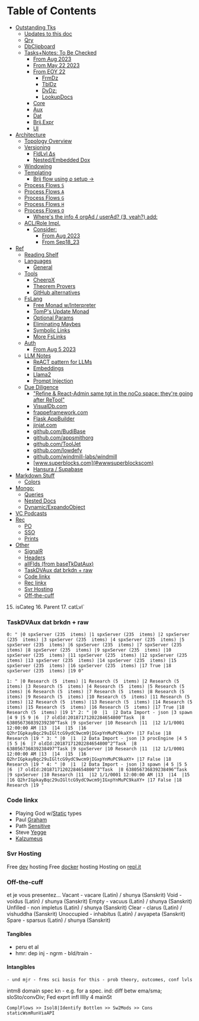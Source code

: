 
# Table of Contents
- [Outstanding Tks](#outstanding-tks)
  - [Updates to this doc](#updates-to-this-doc)
  - [Qry](#qry)
  - [DbClipboard](#dbclipboard)
  - [Tasks+Notes: To Be Checked](#tasksnotes-to-be-checked)
    - [From Aug 2023](#from-aug-2023)
    - [From May 22 2023](#from-may-22-2023)
    - [From EOY 22](#from-eoy-22)
      - [FrmDz](#frmdz)
      - [TblDz](#tbldz)
      - [DvDz:](#dvdz)
      - [LookupDocs](#lookupdocs)
    - [Core](#core)
    - [Aux](#aux)
    - [Dat](#dat)
    - [Brij.Expr](#brijexpr)
    - [UI](#ui)
- [Architecture](#architecture)
  - [Topology Overview](#topology-overview)
  - [Versioning](#versioning)
    - [FldLvl Δs](#fldlvl-s)
    - [Nested/Embedded Dox](#nestedembedded-dox)
  - [Windowing](#windowing)
  - [Templating](#templating)
    - [Brij flow using ρ setup ->](#brij-flow-using--setup--)
  - [Process Flows `S`](#process-flows-s)
  - [Process Flows `A`](#process-flows-a)
  - [Process Flows `G`](#process-flows-g)
  - [Process Flows `H`](#process-flows-h)
  - [Process Flows `O`](#process-flows-o)
    - [Where's the info 4 orgAd / userAd?  (∃, yeah?) add:](#wheres-the-info-4-orgad--userad---yeah-add)
  - [ACL/Role Impl.](#aclrole-impl)
    - [Consider:](#consider)
      - [From Aug 2023](#from-aug-2023-1)
      - [From Sep18_23](#from-sep1823)
- [Ref](#ref)
  - [Reading Shelf](#reading-shelf)
  - [Languages](#languages)
    - [General](#general)
  - [Tools](#tools)
    - [CheerpX](#cheerpx)
    - [Theorem Provers](#theorem-provers)
    - [GitHub alternatives](#github-alternatives)
  - [FsLang](#fslang)
    - [Free Monad w/Interpreter](#free-monad-winterpreter)
    - [TomP's Update Monad](#tomps-update-monad)
    - [Optional Params](#optional-params)
    - [Eliminating Maybes](#eliminating-maybes)
    - [Symbolic Links](#symbolic-links)
    - [More FsLinks](#more-fslinks)
  - [Auth](#auth)
    - [From  Aug 5 2023](#from--aug-5-2023)
  - [LLM Notes](#llm-notes)
    - [ReACT pattern for LLMs](#react-pattern-for-llms)
    - [Embeddings](#embeddings)
    - [Llama2](#llama2)
    - [Prompt Injection](#prompt-injection)
  - [Due Diligence](#due-diligence)
    - ["Refine & React-Admin same tgt in the noCo space: they're going after ReTool"](#refine--react-admin-same-tgt-in-the-noco-space-theyre-going-after-retool)
    - [VisualDb.com](#visualdbcom)
    - [frappeframework.com](#frappeframeworkcom)
    - [Flask AppBuilder](#flask-appbuilder)
    - [jinjat.com](#jinjatcom)
    - [github.com/BudiBase](#githubcombudibase)
    - [github.com/appsmithorg](#githubcomappsmithorg)
    - [github.com/ToolJet](#githubcomtooljet)
    - [github.com/lowdefy](#githubcomlowdefy)
    - [github.com/windmill-labs/windmill](#githubcomwindmill-labswindmill)
    - [www.superblocks.com](#wwwsuperblockscom)
    - [Hansura / Supabase](#hansura--supabase)
- [Markdown Stuff](#markdown-stuff)
  - [Colors](#colors)
- [Mongo:](#mongo)
  - [Queries](#queries)
  - [Nested Docs](#nested-docs)
  - [Dynamic/ExpandoObject](#dynamicexpandoobject)
- [VC Podcasts](#vc-podcasts)
- [Rec](#rec)
  - [PO](#po)
  - [SSO](#sso)
  - [Prints](#prints)
- [Other](#other)
    - [SignalR](#signalr)
    - [Headers](#headers)
    - [allFlds (from baseTkDatAux)](#allflds-from-basetkdataux)
    - [TaskDVAux dat brkdn + raw](#taskdvaux-dat-brkdn--raw)
    - [Code linkx](#code-linkx)
    - [Rec linkx](#rec-linkx)
    - [Svr Hosting](#svr-hosting)
    - [Off-the-cuff](#off-the-cuff)

15. isCateg		16. Parent		17. catLvl`

### TaskDVAux dat brkdn + raw
`0: " |0 spxServer (235  items) |1 spxServer (235  items) |2 spxServer (235  items) |3 spxServer (235  items) |4 spxServer (235  items) |5 spxServer (235  items) |6 spxServer (235  items) |7 spxServer (235  items) |8 spxServer (235  items) |9 spxServer (235  items) |10 spxServer (235  items) |11 spxServer (235  items) |12 spxServer (235  items) |13 spxServer (235  items) |14 spxServer (235  items) |15 spxServer (235  items) |16 spxServer (235  items) |17 True |18 spxServer (235  items) |19 0"`

`1: " |0 Research (5  items) |1 Research (5  items) |2 Research (5  items) |3 Research (5  items) |4 Research (5  items) |5 Research (5  items) |6 Research (5  items) |7 Research (5  items) |8 Research (5  items) |9 Research (5  items) |10 Research (5  items) |11 Research (5  items) |12 Research (5  items) |13 Research (5  items) |14 Research (5  items) |15 Research (5  items) |16 Research (5  items) |17 True |18 Research (5  items) |19 1"
2: " |0  |1  |2 Data Import - json |3 spawn |4 9 |5 9 |6  |7 oldId:20187171202284654800^Task  |8 638056736839239230^Task |9 spxServer |10 Research |11  |12 1/1/0001 12:00:00 AM |13  |14  |15  |16 Q2hrIGpkayBqc29uIGltcG9ydC9wcm9jIGxpYnMuPC9kaXY+ |17 False |18 Research |19 "
3: " |0  |1  |2 Data Import - json |3 procEngine |4 5 |5 5 |6  |7 oldId:20187171202284654800^2^Task  |8 638056736839238497^Task |9 spxServer |10 Research |11  |12 1/1/0001 12:00:00 AM |13  |14  |15  |16 Q2hrIGpkayBqc29uIGltcG9ydC9wcm9jIGxpYnMuPC9kaXY+ |17 False |18 Research |19 "
4: " |0  |1  |2 Data Import - json |3 spawn |4 5 |5 5 |6  |7 oldId:20187171202284654800^3^Task  |8 638056736839238496^Task |9 spxServer |10 Research |11  |12 1/1/0001 12:00:00 AM |13  |14  |15  |16 Q2hrIGpkayBqc29uIGltcG9ydC9wcm9jIGxpYnMuPC9kaXY+ |17 False |18 Research |19 "
`

### Code linkx
   - Playing God w/[Static](https://lexi-lambda.github.io/blog/2020/08/13/types-as-axioms-or-playing-god-with-static-types/) types
   - Paul [Graham](http://paulgraham.com/)
   - Path [Sensitive](https://www.pathsensitive.com/p/archive.html)
   - Steve [Yegge](https://steve-yegge.blogspot.com/)
   - [Kalzumeus](https://www.kalzumeus.com/greatest-hits/)

### Svr Hosting
Free [dev](https://stackdiary.com/free-hosting-for-developers/) hosting
Free [docker](https://codeless.co/free-docker-hosting/) hosting
Hosting on [repl.it](https://blog.replit.com/powerful-servers)
	
### Off-the-cuff
et je vous presentez...
	Vacant - vacare (Latin) / shunya (Sanskrit)
	Void - voidus (Latin) / shunya (Sanskrit)
	Empty - vacuus (Latin) / shunya (Sanskrit)
	Unfilled - non impletus (Latin) / shunya (Sanskrit)
	Clear - clarus (Latin) / vishuddha (Sanskrit)
	Unoccupied - inhabitus (Latin) / avyapeta (Sanskrit)
	Spare - sparsus (Latin) / shunya (Sanskrit)

#### Tangibles
  - peru et al
  - hmr: dep inj - ngrm - bld/train - 

#### Intangibles
	- und mjr - frms sci basis for this - prob theory, outcomes, conf lvls

intm8 domain spec kn - e.g. for a spec. ind: diff betw ema/sma; sloSto/convDiv; Fed exprt infl
IIIly 4 mainSt

`ComplFlows >> Isol8|Identify Bottlen >> Sw2Mods >> Cons staticWsmRunViaAPI`
